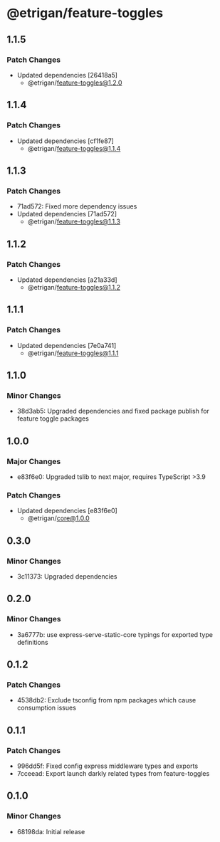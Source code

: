# @etrigan/feature-toggles

## 1.1.5

### Patch Changes

- Updated dependencies [26418a5]
  - @etrigan/feature-toggles@1.2.0

## 1.1.4

### Patch Changes

- Updated dependencies [cf1fe87]
  - @etrigan/feature-toggles@1.1.4

## 1.1.3

### Patch Changes

- 71ad572: Fixed more dependency issues
- Updated dependencies [71ad572]
  - @etrigan/feature-toggles@1.1.3

## 1.1.2

### Patch Changes

- Updated dependencies [a21a33d]
  - @etrigan/feature-toggles@1.1.2

## 1.1.1

### Patch Changes

- Updated dependencies [7e0a741]
  - @etrigan/feature-toggles@1.1.1

## 1.1.0

### Minor Changes

- 38d3ab5: Upgraded dependencies and fixed package publish for feature toggle packages

## 1.0.0

### Major Changes

- e83f6e0: Upgraded tslib to next major, requires TypeScript >3.9

### Patch Changes

- Updated dependencies [e83f6e0]
  - @etrigan/core@1.0.0

## 0.3.0

### Minor Changes

- 3c11373: Upgraded dependencies

## 0.2.0

### Minor Changes

- 3a6777b: use express-serve-static-core typings for exported type definitions

## 0.1.2

### Patch Changes

- 4538db2: Exclude tsconfig from npm packages which cause consumption issues

## 0.1.1

### Patch Changes

- 996dd5f: Fixed config express middleware types and exports
- 7cceead: Export launch darkly related types from feature-toggles

## 0.1.0

### Minor Changes

- 68198da: Initial release
